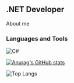## .NET Developer

About me

### Languages and Tools
![C#]([[https://img.shields.io/badge/C%23?style=for-the-badge&color=172%2C18%2C248&logo=csharp](https://img.shields.io/badge/C%23?style=for-the-badge&logo=C%23&logoColor=FFFFFF&color=9D25EF)https://img.shields.io/badge/C%23?style=for-the-badge&logo=C%23&logoColor=FFFFFF&color=9D25EF](https://img.shields.io/badge/C%23?style=for-the-badge&logo=CSharp&logoColor=FFFFFF&color=9D25EF)https://img.shields.io/badge/C%23?style=for-the-badge&logo=CSharp&logoColor=FFFFFF&color=9D25EF)




[![Anurag's GitHub stats](https://github-readme-stats.vercel.app/api?username=mcconderez&show_icons=true&theme=tokyonight)](https://github.com/anuraghazra/github-readme-stats)

![Top Langs](https://github-readme-stats.vercel.app/api/top-langs/?username=mcconderez&hide_progress=false)
